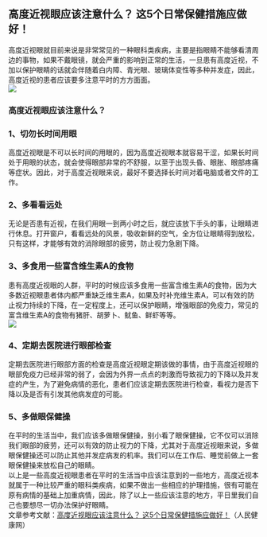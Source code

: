 ## 高度近视眼应该注意什么？ 这5个日常保健措施应做好！  
高度近视眼就目前来说是非常常见的一种眼科类疾病，主要是指眼睛不能够看清周边的事物，如果不戴眼镜，就会严重的影响到正常的生活，一旦患有高度近视，不加以保护眼睛的话就会伴随着白内障、青光眼、玻璃体变性等多种并发症，因此，高度近视的患者应该要多注意平时的方方面面。  
![](http://cdncms.v-keep.cn/wp-content/uploads/2020/03/u814334278148588488fm15gp0.jpg)  
### 高度近视眼应该注意什么？  
### 1、切勿长时间用眼  
高度近视眼是不可以长时间的用眼的，因为高度近视眼本就容易干涩，如果长时间处于用眼的状态，就会使得眼部非常的不舒服，以至于出现头昏、眼胀、眼部疼痛等症状。因此，对于高度近视眼来说，最好不要选择长时间对着电脑或者文件的工作。  
### 2、多看看远处  
无论是否患有近视，在我们用眼一到两小时之后，就应该放下手头的事，让眼睛进行休息。打开窗户，看看远处的风景，吸收新鲜的空气，全方位让眼睛得到放松，只有这样，才能够有效的消除眼部的疲劳，防止视力急剧下降。  
### 3、多食用一些富含维生素A的食物  
患有高度近视眼的人群，平时的时候应该多食用一些富含维生素A的食物，因为大多数近视眼患者体内都严重缺乏维生素A，如果及时补充维生素A，可以有效的防止视力持续的下降，在一定程度上，还可以保护眼睛，增强眼部的免疫力，常见的富含维生素A的食物有猪肝、胡萝卜、鱿鱼、鲜虾等等。  
![](http://cdncms.v-keep.cn/wp-content/uploads/2020/04/u4085310272758079229fm11gp0.jpg)  
### 4、定期去医院进行眼部检查  
定期去医院进行眼部方面的检查是高度近视眼定期该做的事情，由于高度近视眼的眼部免疫力已经非常的弱了，会因为外界一点点的刺激而导致视力的下降以及并发症的产生，为了避免病情的恶化，患者们应该定期去医院进行检查，看视力是否下降以及是否有引发其他病发症的可能。  
### 5、多做眼保健操  
在平时的生活当中，我们应该多做眼保健操，别小看了眼保健操，它不仅可以消除我们眼部的疲劳，还可以有效的防止视力的下降，尤其对于高度近视眼来说，多做眼保健操还可以防止其他并发症病发的机率。我们可以在工作后、睡觉前做上一套眼保健操来放松自己的眼睛。  
以上是一些高度近视眼患者在平时的生活当中应该注意到的一些地方，高度近视本就属于一种比较严重的眼科类疾病，如果不做出一些相应的护理措施，很有可能在原有病情的基础上加重病情，因此，除了以上一些应该注意的地方，平日里我们自己也要想尽一切办法保护好眼睛。  
文章参考文献：<a href="http://fj.people.com.cn/GB/n2/2019/0118/c181466-32549648.html">高度近视眼应该注意什么？ 这5个日常保健措施应做好！</a>（人民健康网）  
